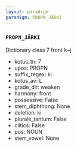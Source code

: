```yaml
---
layout: paradigm
paradigm: PROPN_JÄRKI
---
```

### ` PROPN_JÄRKI `

Dictionary class 7 front k~j
* kotus_tn: 7
* upos: PROPN
* suffix_regex: ki
* kotus_av: L
* grade_dir: weaken
* harmony: front
* possessive: False
* stem_diphthong: None
* deletion: ki
* plurale_tantum: False
* clitics: False
* pos: NOUN
* stem_vowel: None
